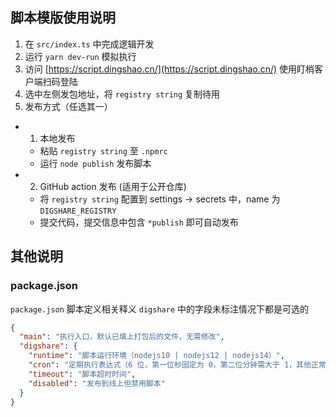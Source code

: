 ## 脚本模版使用说明

1. 在 `src/index.ts` 中完成逻辑开发
2. 运行 `yarn dev-run` 模拟执行
3. 访问 [https://script.dingshao.cn/](https://script.dingshao.cn/) 使用盯梢客户端扫码登陆
4. 选中左侧发包地址，将 `registry string` 复制待用
5. 发布方式（任选其一）

- 1. 本地发布
  - 粘贴 `registry string` 至 `.npmrc`
  - 运行 `node publish` 发布脚本
- 2. GitHub action 发布 (适用于公开仓库)
  - 将 `registry string` 配置到 settings -> secrets 中，name 为 `DIGSHARE_REGISTRY`
  - 提交代码，提交信息中包含 `*publish` 即可自动发布

## 其他说明

### package.json

`package.json` 脚本定义相关释义
`digshare` 中的字段未标注情况下都是可选的

```json
{
  "main": "执行入口，默认已填上打包后的文件，无需修改",
  "digshare": {
    "runtime": "脚本运行环境（nodejs10 | nodejs12 | nodejs14）",
    "cron": "定期执行表达式（6 位，第一位秒固定为 0，第二位分钟需大于 1，其他正常）",
    "timeout": "脚本超时时间",
    "disabled": "发布到线上但禁用脚本"
  }
}
```
